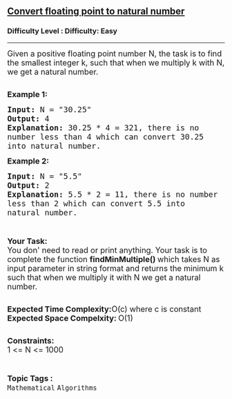 <h2><a href="https://www.geeksforgeeks.org/problems/convert-floating-point-to-natural-number3049/1?page=4&category=Mathematical&difficulty=Easy&status=unsolved&sortBy=submissions">Convert floating point to natural number</a></h2><h3>Difficulty Level : Difficulty: Easy</h3><hr><div class="problems_problem_content__Xm_eO"><p><span style="font-size:18px">Given a positive floating point number N, the task is to find the smallest integer k, such that when we multiply k with N, we get a natural number.</span><br>
&nbsp;</p>

<p><span style="font-size:18px"><strong>Example 1:</strong></span></p>

<pre><span style="font-size:18px"><strong>Input: </strong>N = "30.25"
<strong>Output: </strong>4
<strong>Explanation: </strong>30.25 * 4 = 321, there is no 
number less than 4 which can convert 30.25
into natural number.</span>
</pre>

<p><span style="font-size:18px"><strong>Example 2:</strong></span></p>

<pre><span style="font-size:18px"><strong>Input: </strong>N = "5.5"
<strong>Output: </strong>2
<strong>Explanation: </strong>5.5 * 2 = 11, there is no number
less than 2 which can convert 5.5 into 
natural number.</span>
</pre>

<p>&nbsp;</p>

<p><span style="font-size:18px"><strong>Your Task:</strong><br>
You don'&nbsp;need to read or print anything. Your task is to complete the function&nbsp;<strong>findMinMultiple()&nbsp;</strong>which takes N as input parameter in string format and returns the minimum k such that when we multiply it with N we get a natural number.</span><br>
&nbsp;</p>

<p><span style="font-size:18px"><strong>Expected Time Complexity:</strong>O(c) where c is constant<br>
<strong>Expected Space Compelxity:&nbsp;</strong>O(1)</span><br>
&nbsp;</p>

<p><span style="font-size:18px"><strong>Constraints:</strong><br>
1 &lt;= N &lt;= 1000</span></p>
</div><br><p><span style=font-size:18px><strong>Topic Tags : </strong><br><code>Mathematical</code>&nbsp;<code>Algorithms</code>&nbsp;